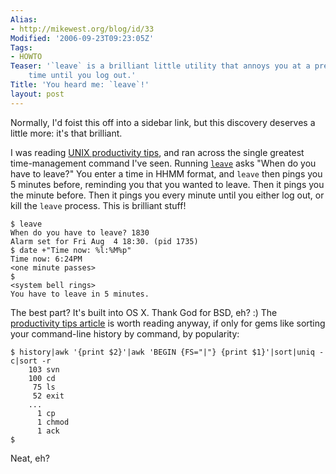 ```yaml
---
Alias:
- http://mikewest.org/blog/id/33
Modified: '2006-09-23T09:23:05Z'
Tags:
- HOWTO
Teaser: '`leave` is a brilliant little utility that annoys you at a pre-specified
    time until you log out.'
Title: 'You heard me: `leave`!'
layout: post
---
```

Normally, I'd foist this off into a sidebar link, but this discovery deserves a little more: it's that brilliant.

I was reading [UNIX productivity tips][unix], and ran across the single greatest time-management command I've seen.  Running [`leave`][leave] asks "When do you have to leave?"  You enter a time in HHMM format, and `leave` then pings you 5 minutes before, reminding you that you wanted to leave.  Then it pings you the minute before.  Then it pings you every minute until you either log out, or kill the `leave` process.  This is brilliant stuff!

    $ leave
    When do you have to leave? 1830
    Alarm set for Fri Aug  4 18:30. (pid 1735)
    $ date +"Time now: %l:%M%p"
    Time now: 6:24PM
    <one minute passes>
    $
    <system bell rings>
    You have to leave in 5 minutes.

The best part?  It's built into OS X.  Thank God for BSD, eh?  :)  The [productivity tips article][unix] is worth reading anyway, if only for gems like sorting your command-line history by command, by popularity:

    $ history|awk '{print $2}'|awk 'BEGIN {FS="|"} {print $1}'|sort|uniq -c|sort -r
        103 svn
        100 cd
         75 ls
         52 exit
        ...
          1 cp
          1 chmod
          1 ack
    $

Neat, eh?

[unix]: http://www-128.ibm.com/developerworks/aix/library/au-productivitytips.html?ca=dgr-lnxw07UNIX-Office-Tips#listing4
[leave]: http://www.hmug.org/man/1/leave.php "man: leave"